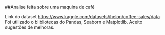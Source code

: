 ##Analise feita sobre uma maquina de café

Link do dataset <https://www.kaggle.com/datasets/ihelon/coffee-sales/data>
Foi utilizado o blibliotecas do Pandas, Seaborn e Matplotlib.
Aceito sugestões de melhoras.
